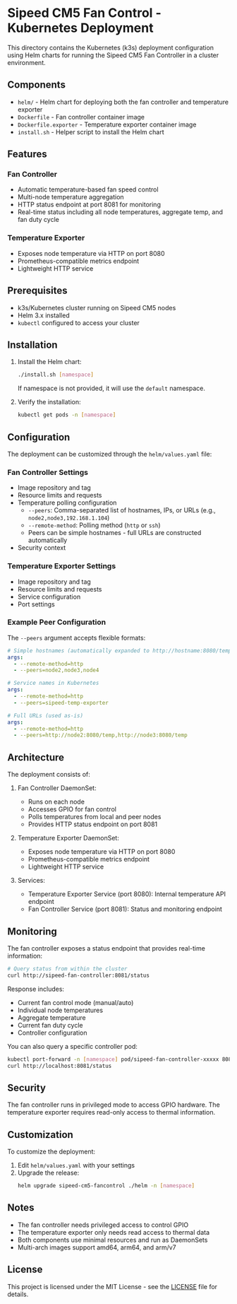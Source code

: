 # Sipeed CM5 Fan Control - Kubernetes Deployment

This directory contains the Kubernetes (k3s) deployment configuration using Helm charts for running the Sipeed CM5 Fan Controller in a cluster environment.

## Components

- `helm/` - Helm chart for deploying both the fan controller and temperature exporter
- `Dockerfile` - Fan controller container image
- `Dockerfile.exporter` - Temperature exporter container image
- `install.sh` - Helper script to install the Helm chart

## Features

### Fan Controller
- Automatic temperature-based fan speed control
- Multi-node temperature aggregation
- HTTP status endpoint at port 8081 for monitoring
- Real-time status including all node temperatures, aggregate temp, and fan duty cycle

### Temperature Exporter
- Exposes node temperature via HTTP on port 8080
- Prometheus-compatible metrics endpoint
- Lightweight HTTP service

## Prerequisites

- k3s/Kubernetes cluster running on Sipeed CM5 nodes
- Helm 3.x installed
- `kubectl` configured to access your cluster

## Installation

1. Install the Helm chart:
   ```bash
   ./install.sh [namespace]
   ```
   If namespace is not provided, it will use the `default` namespace.

2. Verify the installation:
   ```bash
   kubectl get pods -n [namespace]
   ```

## Configuration

The deployment can be customized through the `helm/values.yaml` file:

### Fan Controller Settings
- Image repository and tag
- Resource limits and requests
- Temperature polling configuration
  - `--peers`: Comma-separated list of hostnames, IPs, or URLs (e.g., `node2,node3,192.168.1.104`)
  - `--remote-method`: Polling method (`http` or `ssh`)
  - Peers can be simple hostnames - full URLs are constructed automatically
- Security context

### Temperature Exporter Settings
- Image repository and tag
- Resource limits and requests
- Service configuration
- Port settings

### Example Peer Configuration

The `--peers` argument accepts flexible formats:
```yaml
# Simple hostnames (automatically expanded to http://hostname:8080/temp)
args:
  - --remote-method=http
  - --peers=node2,node3,node4

# Service names in Kubernetes
args:
  - --remote-method=http
  - --peers=sipeed-temp-exporter

# Full URLs (used as-is)
args:
  - --remote-method=http
  - --peers=http://node2:8080/temp,http://node3:8080/temp
```

## Architecture

The deployment consists of:
1. Fan Controller DaemonSet:
   - Runs on each node
   - Accesses GPIO for fan control
   - Polls temperatures from local and peer nodes
   - Provides HTTP status endpoint on port 8081

2. Temperature Exporter DaemonSet:
   - Exposes node temperature via HTTP on port 8080
   - Prometheus-compatible metrics endpoint
   - Lightweight HTTP service

3. Services:
   - Temperature Exporter Service (port 8080): Internal temperature API endpoint
   - Fan Controller Service (port 8081): Status and monitoring endpoint

## Monitoring

The fan controller exposes a status endpoint that provides real-time information:

```bash
# Query status from within the cluster
curl http://sipeed-fan-controller:8081/status
```

Response includes:
- Current fan control mode (manual/auto)
- Individual node temperatures
- Aggregate temperature
- Current fan duty cycle
- Controller configuration

You can also query a specific controller pod:
```bash
kubectl port-forward -n [namespace] pod/sipeed-fan-controller-xxxxx 8081:8081
curl http://localhost:8081/status
```

## Security

The fan controller runs in privileged mode to access GPIO hardware. The temperature exporter requires read-only access to thermal information.

## Customization

To customize the deployment:

1. Edit `helm/values.yaml` with your settings
2. Upgrade the release:
   ```bash
   helm upgrade sipeed-cm5-fancontrol ./helm -n [namespace]
   ```

## Notes

- The fan controller needs privileged access to control GPIO
- The temperature exporter only needs read access to thermal data
- Both components use minimal resources and run as DaemonSets
- Multi-arch images support amd64, arm64, and arm/v7

## License

This project is licensed under the MIT License - see the [LICENSE](../LICENSE) file for details.